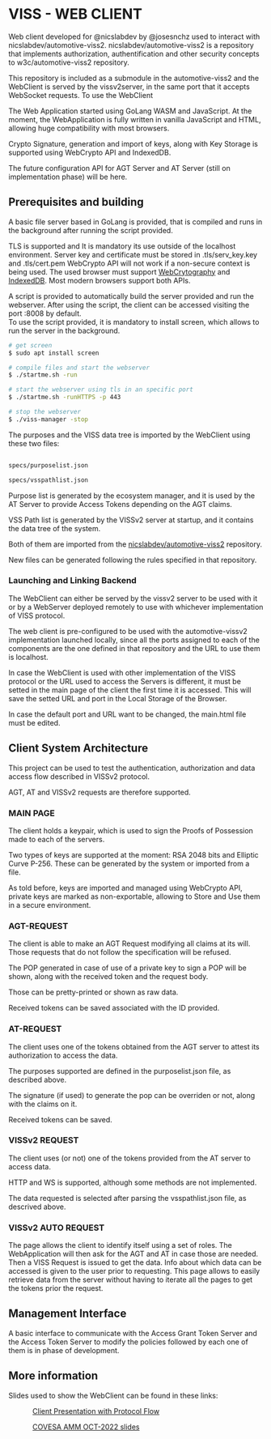 # VISS - WEB CLIENT

Web client developed for @nicslabdev by @josesnchz used to interact with nicslabdev/automotive-viss2. nicslabdev/automotive-viss2 is a repository that implements authorization, authentification and other security concepts to w3c/automotive-viss2 repository. 

This repository is included as a submodule in the automotive-viss2 and the WebClient is served by the vissv2server, in the same port that it accepts WebSocket requests.
To use the WebClient 

The Web Application started using GoLang WASM and JavaScript. 
At the moment, the WebApplication is fully written in vanilla JavaScript and  HTML, allowing huge compatibility with most browsers.

Crypto Signature, generation and import of keys, along with Key Storage is supported using WebCrypto API and IndexedDB.

The future configuration API for AGT Server and AT Server (still on implementation phase) will be here.


## Prerequisites and building

A basic file server based in GoLang is provided, that is compiled and runs in the background after running the script provided.

TLS is supported and It is mandatory its use outside of the localhost environment. Server key and certificate must be stored in .tls/serv_key.key and .tls/cert.pem 
WebCrypto API will not work if a non-secure context is being used. 
The used browser must support <a href="https://caniuse.com/cryptography">WebCrytography</a> and <a href="https://caniuse.com/indexeddb">IndexedDB</a>. Most modern browsers support both APIs.

A script is provided to automatically build the server provided and run the webserver. 
After using the script, the client can be accessed visiting the port :8008 by default.  
To use the script provided, it is mandatory to install screen, which allows to run the server in the background.


```bash
# get screen
$ sudo apt install screen

# compile files and start the webserver
$ ./startme.sh -run

# start the webserver using tls in an specific port 
$ ./startme.sh -runHTTPS -p 443

# stop the webserver
$ ./viss-manager -stop

```

The purposes and the VISS data tree is imported by the WebClient using these two files:

```bash

specs/purposelist.json

specs/vsspathlist.json

```

Purpose list is generated by the ecosystem manager, and it is used by the AT Server to provide Access Tokens depending on the AGT claims.

VSS Path list is generated by the VISSv2 server at startup, and it contains the data tree of the system.

Both of them are imported from the <a  href="https://github.com/nicslabdev/automotive-viss2">nicslabdev/automotive-viss2</a> repository.

New files can be generated following the rules specified in that repository.
  

### Launching and Linking Backend

The WebClient can either be served by the vissv2 server to be used with it or by a WebServer deployed remotely to use with whichever implementation of VISS protocol. 

The web client is pre-configured to be used with the automotive-vissv2 implementation launched locally, since all the ports assigned to each of the components are the one defined in that repository and the URL to use them is localhost.

In case the WebClient is used with other implementation of the VISS protocol or the URL used to access the Servers is different, it must be setted in the main page of the client the first time it is accessed. This will save the setted URL and port in the Local Storage of the Browser.

In case the default port and URL want to be changed, the main.html file must be edited.

## Client System Architecture

This project can be used to test the authentication, authorization and data access flow described in VISSv2 protocol.

AGT, AT and VISSv2 requests are therefore supported.

### MAIN PAGE

The client holds a keypair, which is used to sign the Proofs of Possession made to each of the servers.

Two types of keys are supported at the moment: RSA 2048 bits and Elliptic Curve P-256. These can be generated by the system or imported from a file.

As told before, keys are imported and managed using WebCrypto API, private keys are marked as non-exportable, allowing to Store and Use them in a secure environment. 

### AGT-REQUEST

The client is able to make an AGT Request modifying all claims at its will. Those requests that do not follow the specification will be refused.

The POP generated in case of use of a private key to sign a POP will be shown, along with the received token and the request body.

Those can be pretty-printed or shown as raw data.

Received tokens can be saved associated with the ID provided.

### AT-REQUEST

The client uses one of the tokens obtained from the AGT server to attest its authorization to access the data.

The purposes supported are defined in the purposelist.json file, as described above.

The signature (if used) to generate the pop can be overriden or not, along with the claims on it.

Received tokens can be saved.

### VISSv2 REQUEST

The client uses (or not) one of the tokens provided from the AT server to access data.

HTTP and WS is supported, although some methods are not implemented.

The data requested is selected after parsing the vsspathlist.json file, as descrived above.

### VISSv2 AUTO REQUEST

The page allows the client to identify itself using a set of roles.
The WebApplication will then ask for the AGT and AT in case those are needed.
Then a VISS Request is issued to get the data. 
Info about which data can be accessed is given to the user prior to requesting.
This page allows to easily retrieve data from the server without having to iterate all the pages to get the tokens prior the request.

## Management Interface

A basic interface to communicate with the Access Grant Token Server and the Access Token Server to modify the policies followed by each one of them is in phase of development.

## More information
Slides used to show the WebClient can be found in these links:
<ul>
<ul><a href="https://docs.google.com/presentation/d/1HYT9tcOO-qEofYhw1VkKQl9geRySBThp4LNmavwBrbY/edit?usp=sharing">Client Presentation with Protocol Flow</a></ul>
<ul><a href="https://docs.google.com/presentation/d/1-e6GnO8cmG6CqC14xvE8nu-lUaEePqmX/edit?usp=sharing&ouid=111013881770481522028&rtpof=true&sd=true">COVESA AMM OCT-2022 slides </a></ul>
